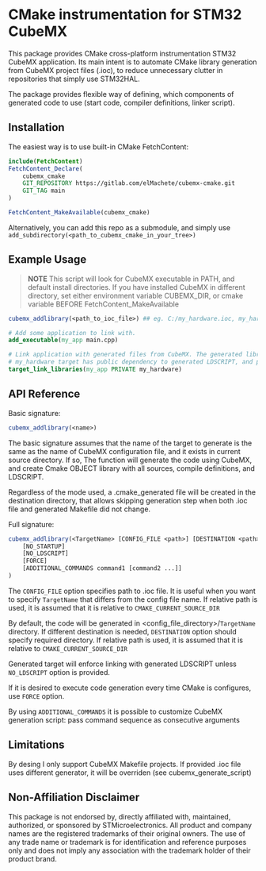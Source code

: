 # CMake instrumentation for STM32 CubeMX

This package provides CMake cross-platform instrumentation STM32 CubeMX application.
Its main intent is to automate CMake library generation from CubeMX project files (.ioc), to reduce unnecessary clutter in repositories that simply use STM32HAL.

The package provides flexible way of defining, which components of generated code to use (start code, compiler definitions, linker script).

## Installation

The easiest way is to use built-in CMake FetchContent:

```cmake
include(FetchContent)
FetchContent_Declare(
    cubemx_cmake
    GIT_REPOSITORY https://gitlab.com/elMachete/cubemx-cmake.git
    GIT_TAG main
)

FetchContent_MakeAvailable(cubemx_cmake)
```

Alternatively, you can add this repo as a submodule, and simply use ```add_subdirectory(<path_to_cubemx_cmake_in_your_tree>)```

## Example Usage

> **NOTE**
> This script will look for CubeMX executable in PATH, and default install directories.
> If you have installed CubeMX in different directory, set either environment variable CUBEMX_DIR, or cmake variable BEFORE FetchContent_MakeAvailable

```cmake
cubemx_addlibrary(<path_to_ioc_file>) ## eg. C:/my_hardware.ioc, my_hardware.ioc (assuming it exists in current source dir), or simply my_hardware (.ioc file extension is assumed)

# Add some application to link with.
add_executable(my_app main.cpp) 

# Link application with generated files from CubeMX. The generated library will have the same name as the .ioc file (unless you use advanced options. See API reference).
# my_hardware target has public dependency to generated LDSCRIPT, and provides generated C defines (unless you use advanced options. See API reference again).
target_link_libraries(my_app PRIVATE my_hardware)

```

## API Reference

Basic signature:

```cmake
cubemx_addlibrary(<name>)
```

The basic signature assumes that the name of the target to generate is the same as the name of CubeMX configuration file, and it exists in current source directory. If so, The function will generate the code using CubeMX, and create Cmake OBJECT library with all sources, compile definitions, and LDSCRIPT.

Regardless of the mode used, a .cmake_generated file will be created in the destination directory, that allows skipping generation step when both .ioc file and generated Makefile did not change.

Full signature:

```cmake
cubemx_addlibrary(<TargetName> [CONFIG_FILE <path>] [DESTINATION <path>]
    [NO_STARTUP]
    [NO_LDSCRIPT]
    [FORCE]
    [ADDITIONAL_COMMANDS command1 [command2 ...]]
)
```

The ```CONFIG_FILE``` option specifies path to .ioc file. It is useful when you want to specify ```TargetName``` that differs from the config file name.
If relative path is used, it is assumed that it is relative to ```CMAKE_CURRENT_SOURCE_DIR```

By default, the code will be generated in <config_file_directory>/```TargetName``` directory. If different destination is needed, ```DESTINATION``` option should specify required directory. If relative path is used, it is assumed that it is relative to ```CMAKE_CURRENT_SOURCE_DIR```

Generated target will enforce linking with generated LDSCRIPT unless ```NO_LDSCRIPT``` option is provided.

If it is desired to execute code generation every time CMake is configures, use ```FORCE``` option.

By using ```ADDITIONAL_COMMANDS``` it is possible to customize CubeMX generation script: pass command sequence as consecutive arguments

## Limitations

By desing I only support CubeMX Makefile projects. If provided .ioc file uses different generator, it will be overriden (see cubemx_generate_script)

## Non-Affiliation Disclaimer

This package is not endorsed by, directly affiliated with, maintained, authorized, or sponsored by STMicroelectronics. All product and company names are the registered trademarks of their original owners. The use of any trade name or trademark is for identification and reference purposes only and does not imply any association with the trademark holder of their product brand.
